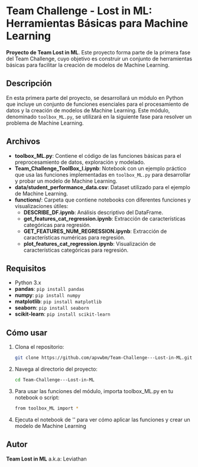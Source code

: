# Team Challenge - Lost in ML: Herramientas Básicas para Machine Learning

**Proyecto de Team Lost in ML**. Este proyecto forma parte de la primera fase del Team Challenge, cuyo objetivo es construir un conjunto de herramientas básicas para facilitar la creación de modelos de Machine Learning.

## Descripción

En esta primera parte del proyecto, se desarrollará un módulo en Python que incluye un conjunto de funciones esenciales para el procesamiento de datos y la creación de modelos de Machine Learning. Este módulo, denominado `toolbox_ML.py`, se utilizará en la siguiente fase para resolver un problema de Machine Learning.

## Archivos

- **toolbox_ML.py**: Contiene el código de las funciones básicas para el preprocesamiento de datos, exploración y modelado.
- **Team_Challenge_ToolBox_I.ipynb**: Notebook con un ejemplo práctico que usa las funciones implementadas en `toolbox_ML.py` para desarrollar y probar un modelo de Machine Learning.
- **data/student_performance_data.csv**: Dataset utilizado para el ejemplo de Machine Learning.
- **functions/**: Carpeta que contiene notebooks con diferentes funciones y visualizaciones útiles:
  - **DESCRIBE_DF.ipynb**: Análisis descriptivo del DataFrame.
  - **get_features_cat_regression.ipynb**: Extracción de características categóricas para regresión.
  - **GET_FEATURES_NUM_REGRESSION.ipynb**: Extracción de características numéricas para regresión.
  - **plot_features_cat_regression.ipynb**: Visualización de características categóricas para regresión.

## Requisitos

- Python 3.x
- **pandas**: `pip install pandas`
- **numpy**: `pip install numpy`
- **matplotlib**: `pip install matplotlib`
- **seaborn**: `pip install seaborn`
- **scikit-learn**: `pip install scikit-learn`

## Cómo usar

1. Clona el repositorio:
   
   ```bash
   git clone https://github.com/apvwbm/Team-Challenge---Lost-in-ML.git
   ```

2. Navega al directorio del proyecto:
   
   ```bash
   cd Team-Challenge---Lost-in-ML
   ```

3. Para usar las funciones del módulo, importa toolbox_ML.py en tu notebook o script:
   
   ```bash
   from toolbox_ML import *
   ```

4. Ejecuta el notebook de '' para ver cómo aplicar las funciones y crear un modelo de Machine Learning

## Autor

**Team Lost in ML** a.k.a: Leviathan